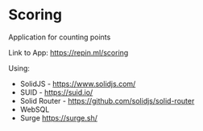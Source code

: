 # Scoring

Application for counting points  

Link to App: https://repin.ml/scoring  

Using:
- SolidJS - https://www.solidjs.com/
- SUID - https://suid.io/
- Solid Router - https://github.com/solidjs/solid-router
- WebSQL
- Surge https://surge.sh/
